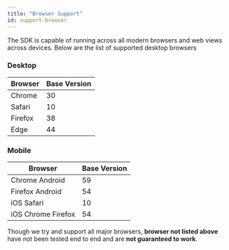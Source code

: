 ```yaml
---
title: "Browser Support"
id: support-browser
---
```


The SDK is capable of running across all modern browsers and web views across devices. Below are the list of supported desktop browsers 

### Desktop

| Browser | Base Version |
| ------- | ------------ |
| Chrome  | 30           |
| Safari  | 10           |
| Firefox | 38           |
| Edge    | 44           |

### Mobile

| Browser            | Base Version |
| ------------------ | ------------ |
| Chrome Android     | 59           |
| Firefox Android    | 54           |
| iOS Safari         | 10           |
| iOS Chrome Firefox | 54           |

Though we try and support all major browsers, **browser not listed above** have not been tested end to end and are **not guaranteed to work**.
